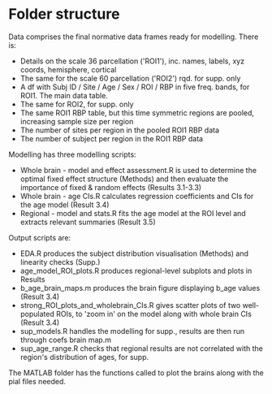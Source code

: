 # Folder structure

Data comprises the final normative data frames ready for modelling. There is:
- Details on the scale 36 parcellation ('ROI1'), inc. names, labels, xyz coords, hemisphere, cortical
- The same for the scale 60 parcellation ('ROI2') rqd. for supp. only
- A df with Subj ID / Site / Age / Sex / ROI / RBP in five freq. bands, for ROI1. The main data table.
- The same for ROI2, for supp. only
- The same ROI1 RBP table, but this time symmetric regions are pooled, increasing sample size per region
- The number of sites per region in the pooled ROI1 RBP data
- The number of subject per region in the ROI1 RBP data

Modelling has three modelling scripts:
- Whole brain - model and effect assessment.R is used to determine the optimal fixed effect structure (Methods) and then evaluate the importance of fixed & random effects (Results 3.1-3.3)
- Whole brain - age CIs.R calculates regression coefficients and CIs for the age model (Result 3.4)
- Regional - model and stats.R fits the age model at the ROI level and extracts relevant summaries (Result 3.5)

Output scripts are:
- EDA.R produces the subject distribution visualisation (Methods) and linearity checks (Supp.)
- age_model_ROI_plots.R produces regional-level subplots and plots in Results
- b_age_brain_maps.m produces the brain figure displaying b_age values (Result 3.4)
- strong_ROI_plots_and_wholebrain_CIs.R gives scatter plots of two well-populated ROIs, to 'zoom in' on the model along with whole brain CIs (Result 3.4)
- sup_models.R handles the modelling for supp., results are then run through coefs brain map.m
- sup_age_range.R checks that regional results are not correlated with the region's distribution of ages, for supp.

The MATLAB folder has the functions called to plot the brains along with the pial files needed.

